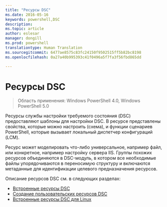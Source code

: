 ```yaml
---
title: "Ресурсы DSC"
ms.date: 2016-05-16
keywords: powershell,DSC
description: 
ms.topic: article
author: eslesar
manager: dongill
ms.prod: powershell
translationtype: Human Translation
ms.sourcegitcommit: 6477ae8575c83fc24150f9502515ff5b82bc8198
ms.openlocfilehash: 0a27a40b995393c41f0496a5f7fa3f56fbd865dd

---
```


# Ресурсы DSC

>Область применения: Windows PowerShell 4.0, Windows PowerShell 5.0

Ресурсы службы настройки требуемого состояния (DSC) предоставляют шаблоны для настройки DSC. В ресурсе представлены свойства, которые можно настроить (схема), и функции сценариев PowerShell, которые вызывает локальный диспетчер конфигураций (LCM).

Ресурс может моделировать что-либо универсальное, например файл, или конкретное, например настройку сервера IIS.  Группы похожих ресурсов объединяются в DSC-модуль, в котором все необходимые файлы упорядочиваются в переносимую структуру и включаются метаданные для идентификации целевого предназначения ресурсов.  

Описание ресурсов DSC см. в следующих разделах:

- [Встроенные ресурсы DSC](builtInResource.md)
- [Создание пользовательских ресурсов DSC](authoringResource.md)
- [Встроенные ресурсы DSC для Linux](lnxBuiltInResources.md)




<!--HONumber=Aug16_HO3-->


